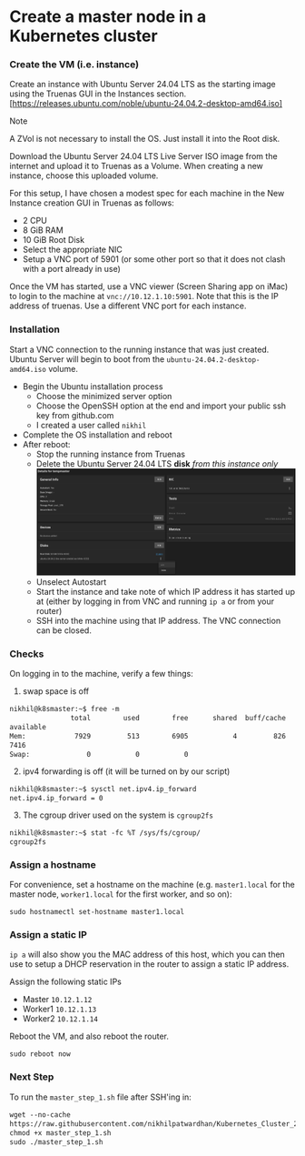 # Create a master node in a Kubernetes cluster
 
### Create the VM (i.e. instance)
Create an instance with Ubuntu Server 24.04 LTS as the starting image using the Truenas GUI in the Instances section. [https://releases.ubuntu.com/noble/ubuntu-24.04.2-desktop-amd64.iso]

> [!NOTE]
> A ZVol is not necessary to install the OS. Just install it into the Root disk.

Download the Ubuntu Server 24.04 LTS Live Server ISO image from the internet and upload it to Truenas as a Volume. When creating a new instance, choose this uploaded volume.

For this setup, I have chosen a modest spec for each machine in the New Instance creation GUI in Truenas as follows:
- 2 CPU
- 8 GiB RAM
- 10 GiB Root Disk
- Select the appropriate NIC
- Setup a VNC port of 5901 (or some other port so that it does not clash with a port already in use)

Once the VM has started, use a VNC viewer (Screen Sharing app on iMac) to login to the machine at `vnc://10.12.1.10:5901`. Note that this is the IP address of truenas. Use a different VNC port for each instance.

### Installation
Start a VNC connection to the running instance that was just created. Ubuntu Server will begin to boot from the `ubuntu-24.04.2-desktop-amd64.iso` volume.
- Begin the Ubuntu installation process
  - Choose the minimized server option
  - Choose the OpenSSH option at the end and import your public ssh key from github.com
  - I created a user called `nikhil`
- Complete the OS installation and reboot
- After reboot:
  - Stop the running instance from Truenas
  - Delete the Ubuntu Server 24.04 LTS **disk** _from this instance only_ ![](assets/delete_disk.png)
  - Unselect Autostart
  - Start the instance and take note of which IP address it has started up at (either by logging in from VNC and running ```ip a``` or from your router)
  - SSH into the machine using that IP address. The VNC connection can be closed.

### Checks
On logging in to the machine, verify a few things:

1. swap space is off
```
nikhil@k8smaster:~$ free -m
               total        used        free      shared  buff/cache   available
Mem:            7929         513        6905           4         826        7416
Swap:              0           0           0
```

2. ipv4 forwarding is off (it will be turned on by our script)
```
nikhil@k8smaster:~$ sysctl net.ipv4.ip_forward
net.ipv4.ip_forward = 0
```

3. The cgroup driver used on the system is `cgroup2fs`
```
nikhil@k8smaster:~$ stat -fc %T /sys/fs/cgroup/
cgroup2fs
```

### Assign a hostname
For convenience, set a hostname on the machine (e.g. `master1.local` for the master node, `worker1.local` for the first worker, and so on):
```
sudo hostnamectl set-hostname master1.local
```

### Assign a static IP
```ip a``` will also show you the MAC address of this host, which you can then use to setup a DHCP reservation in the router to assign a static IP address.

Assign the following static IPs
- Master `10.12.1.12`
- Worker1 `10.12.1.13`
- Worker2 `10.12.1.14`

Reboot the VM, and also reboot the router.
```
sudo reboot now
```

### Next Step
To run the ```master_step_1.sh``` file after SSH'ing in:
```
wget --no-cache https://raw.githubusercontent.com/nikhilpatwardhan/Kubernetes_Cluster_24_04/refs/heads/main/master_step_1.sh
chmod +x master_step_1.sh
sudo ./master_step_1.sh
```